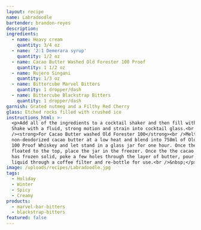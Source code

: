 ```yaml
---
layout: recipe
name: Labradoodle
bartender: brandon-reyes
description:
ingredients:
  - name: Heavy cream
    quantity: 3/4 oz
  - name: '2:1 Demerara syrup'
    quantity: 1/2 oz
  - name: Cacao Butter Washed Old Forester 100 Proof
    quantity: 1 1/2 oz
  - name: Rujero Singani
    quantity: 1/3 oz
  - name: Bittercube Marvel Bitters
    quantity: 1 dropper/dash
  - name: Bittercube Blackstrap Bitters
    quantity: 1 dropper/dash
garnish: Grated nutmeg and a Filthy Red Cherry
glass: Etched rocks filled with crushed ice
instructions_html: >-
  <p>Add all of the ingredients to a cocktail shaker and then fill with ice.
  Shake with a fluid, strong motion and strain into cocktail glass.<br /><br
  /><strong>For Cacao Butter washed Old Forester 100</strong><br />Melt 250g of
  non-deodorized cacao butter at a low heat and blend into 750ml of Old Forester
  100 Proof Whiskey and let stand in a glass jar for one hour. Once the oil has
  floated to the top, place the jar in the freezer. Once the the cacao butter
  has frozen solid, poke a few holes through the layer of butter, pour the
  liquid through a coffee filter and re-bottle for use.<br />&nbsp;</p>
image: /uploads/recipes/Labradoodle.jpg
tags:
  - Holiday
  - Winter
  - Spicy
  - Creamy
products:
  - marvel-bar-bitters
  - blackstrap-bitters
featured: false
---
```



